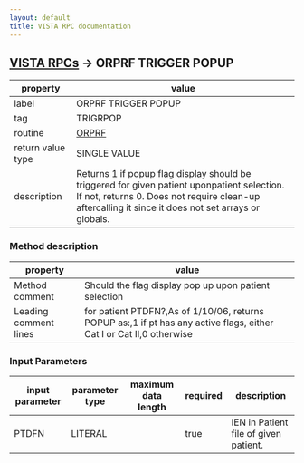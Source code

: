 ```yaml
---
layout: default
title: VISTA RPC documentation
---
```




## [VISTA RPCs](TableOfContent.md) &#8594; ORPRF TRIGGER POPUP 

 property | value 
--- | --- 
 label | ORPRF TRIGGER POPUP
 tag | TRIGRPOP
 routine | [ORPRF](http://code.osehra.org/dox/Routine_ORPRF_source.html)
 return value type | SINGLE VALUE
 description | Returns 1 if popup flag display should be triggered for given patient uponpatient selection. If not, returns 0. Does not require clean-up aftercalling it since it does not set arrays or globals.


### Method description

 property | value 
--- | --- 
 Method comment | Should the flag display pop up upon patient selection
 Leading comment lines | for patient PTDFN?,As of 1/10/06, returns POPUP as:,1 if pt has any active flags, either Cat I or Cat II,0 otherwise

### Input Parameters

| input parameter | parameter type | maximum data length | required | description | 
| --- | --- | --- | --- | --- | 
| PTDFN | LITERAL |  | true | IEN in Patient file of given patient. | 